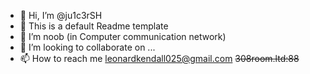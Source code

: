 - 👋 Hi, I’m @ju1c3rSH
- 👀 This is a default Readme template
- 🌱 I’m noob (in Computer communication network)
- 💞️ I’m looking to collaborate on ...
- 📫 How to reach me leonardkendall025@gmail.com ~~308room.ltd:88~~

<!---
ju1c3rSH/ju1c3rSH is a ✨ special ✨ repository because its `README.md` (this file) appears on your GitHub profile.
You can click the Preview link to take a look at your changes.
--->
